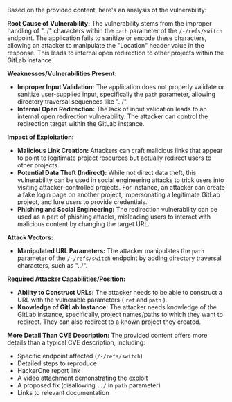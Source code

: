 Based on the provided content, here's an analysis of the vulnerability:

**Root Cause of Vulnerability:**
The vulnerability stems from the improper handling of "../" characters within the `path` parameter of the `/-/refs/switch` endpoint. The application fails to sanitize or encode these characters, allowing an attacker to manipulate the "Location" header value in the response. This leads to internal open redirection to other projects within the GitLab instance.

**Weaknesses/Vulnerabilities Present:**
- **Improper Input Validation:** The application does not properly validate or sanitize user-supplied input, specifically the `path` parameter, allowing directory traversal sequences like "../".
- **Internal Open Redirection:** The lack of input validation leads to an internal open redirection vulnerability. The attacker can control the redirection target within the GitLab instance.

**Impact of Exploitation:**
- **Malicious Link Creation:** Attackers can craft malicious links that appear to point to legitimate project resources but actually redirect users to other projects.
- **Potential Data Theft (Indirect):** While not direct data theft, this vulnerability can be used in social engineering attacks to trick users into visiting attacker-controlled projects. For instance, an attacker can create a fake login page on another project, impersonating a legitimate GitLab project, and lure users to provide credentials.
- **Phishing and Social Engineering:** The redirection vulnerability can be used as a part of phishing attacks, misleading users to interact with malicious content by changing the target URL.

**Attack Vectors:**
- **Manipulated URL Parameters:** The attacker manipulates the `path` parameter of the `/-/refs/switch` endpoint by adding directory traversal characters, such as "../".

**Required Attacker Capabilities/Position:**
- **Ability to Construct URLs:** The attacker needs to be able to construct a URL with the vulnerable parameters ( `ref` and `path` ).
- **Knowledge of GitLab Instance:** The attacker needs knowledge of the GitLab instance, specifically, project names/paths to which they want to redirect. They can also redirect to a known project they created.

**More Detail Than CVE Description:**
The provided content offers more details than a typical CVE description, including:
- Specific endpoint affected (`/-/refs/switch`)
- Detailed steps to reproduce
- HackerOne report link
- A video attachment demonstrating the exploit
- A proposed fix (disallowing `../` in `path` parameter)
- Links to relevant documentation